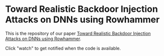 # Toward Realistic Backdoor Injection Attacks on DNNs using Rowhammer
This is the repository of our paper [Toward Realistic Backdoor Injection Attacks on DNNs using Rowhammer](https://arxiv.org/abs/2110.07683).

Click "watch" to get notified when the code is available.
